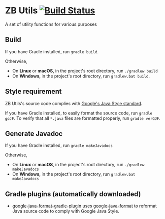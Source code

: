 # ZB Utils [![Build Status](https://travis-ci.org/zbeach/zb-utils.svg?branch=master)](https://travis-ci.org/zbeach/zb-utils)
A set of utility functions for various purposes

## Build
If you have Gradle installed, run `gradle build`.

Otherwise,
- On **Linux** or **macOS**, in the project's root directory, run `./gradlew build`
- On **Windows**, in the project's root directory, run `gradlew.bat build`.

## Style requirement
ZB Utils's source code complies with [Google's Java Style standard](https://google.github.io/styleguide/javaguide.html).

If you have Gradle installed, to easily format the source code, run `gradle goJF`. To verify that all `*.java` files are formatted properly, run `gradle verGJF`.

## Generate Javadoc
If you have Gradle installed, run `gradle makeJavadocs`

Otherwise,
- On **Linux** or **macOS**, in the project's root directory, run `./gradlew makeJavadocs`
- On **Windows**, in the project's root directory, run `gradlew.bat  makeJavadocs`

## Gradle plugins (automatically downloaded)
- [google-java-format-gradle-plugin](https://github.com/sherter/google-java-format-gradle-plugin) uses [google-java-format](https://github.com/google/google-java-format) to reformat Java source code to comply with Google Java Style.
